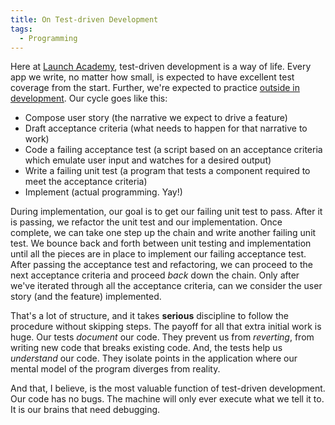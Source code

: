 ```yaml
---
title: On Test-driven Development
tags:
  - Programming
---
```

Here at [Launch Academy][1], test-driven development is a way of life. Every app we write, no matter how small, is expected to have excellent test coverage from the start. Further, we're expected to practice [outside in development][2]. Our cycle goes like this:

*   Compose user story (the narrative we expect to drive a feature)
*   Draft acceptance criteria (what needs to happen for that narrative to work)
*   Code a failing acceptance test (a script based on an acceptance criteria which emulate user input and watches for a desired output)
*   Write a failing unit test (a program that tests a component required to meet the acceptance criteria)
*   Implement (actual programming. Yay!)
<span id="more"></span>

During implementation, our goal is to get our failing unit test to pass. After it is passing, we refactor the unit test and our implementation. Once complete, we can take one step up the chain and write another failing unit test. We bounce back and forth between unit testing and implementation until all the pieces are in place to implement our failing acceptance test. After passing the acceptance test and refactoring, we can proceed to the next acceptance criteria and proceed *back* down the chain. Only after we've iterated through all the acceptance criteria, can we consider the user story (and the feature) implemented.

That's a lot of structure, and it takes **serious** discipline to follow the procedure without skipping steps. The payoff for all that extra initial work is huge. Our tests *document* our code. They prevent us from *reverting*, from writing new code that breaks existing code. And, the tests help us *understand* our code. They isolate points in the application where our mental model of the program diverges from reality.

And that, I believe, is the most valuable function of test-driven development. Our code has no bugs. The machine will only ever execute what we tell it to. It is our brains that need debugging.

[1]: http://www.launchacademy.com/
[2]: http://en.wikipedia.org/wiki/Outside%E2%80%93in_software_development
